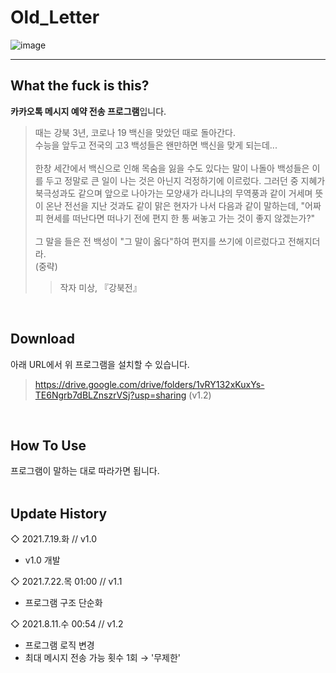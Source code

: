 # Old_Letter
![image](https://user-images.githubusercontent.com/64591335/143258539-22b6143f-574b-48bf-911a-1133d3348dc7.png)

---
## What the fuck is this?
**카카오톡 메시지 예약 전송 프로그램**입니다.
> 때는 강북 3년, 코로나 19 백신을 맞았던 때로 돌아간다.<br>
> 수능을 앞두고 전국의 고3 백성들은 왠만하면 백신을 맞게 되는데...<br><br>
> 한창 세간에서 백신으로 인해 목숨을 잃을 수도 있다는 말이 나돌아 백성들은 이를 두고 정말로 큰 일이 나는 것은 아닌지 걱정하기에 이르렀다. 그러던 중 지혜가 북극성과도 같으며 앞으로 나아가는 모양새가 라니냐의 무역풍과 같이 거세며 뜻이 온난 전선을 지난 것과도 같이 맑은 현자가 나서 다음과 같이 말하는데, "어짜피 현세를 떠난다면 떠나기 전에 편지 한 통 써놓고 가는 것이 좋지 않겠는가?"<br><br>
> 그 말을 들은 전 백성이 "그 말이 옳다"하여 편지를 쓰기에 이르렀다고 전해지더라.<br>
> (중략)
>> 작자 미상, 『강북전』
<br>

## Download
아래 URL에서 위 프로그램을 설치할 수 있습니다.
> https://drive.google.com/drive/folders/1vRY132xKuxYs-TE6Ngrb7dBLZnszrVSj?usp=sharing (v1.2)
<br>

## How To Use
프로그램이 말하는 대로 따라가면 됩니다.
<br><br>

## Update History
◇ 2021.7.19.화 // v1.0
- v1.0 개발

◇ 2021.7.22.목 01:00 // v1.1
- 프로그램 구조 단순화

◇ 2021.8.11.수 00:54 // v1.2
- 프로그램 로직 변경
- 최대 메시지 전송 가능 횟수 1회 → '무제한'
